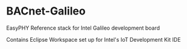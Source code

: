 # BACnet-Galileo
EasyPHY Reference stack for Intel Galileo development board

Contains Eclipse Workspace set up for Intel's IoT Development Kit IDE 
 
 

